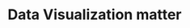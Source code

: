 ---
layout: post
title: 'Data Visualization matter'
description: 'Data-driven culture + product design, why dataviz is so important nowadays'
thumbnail: '../assets/post-images/2017-07-27-data-visualization-matter/cover.png'
---